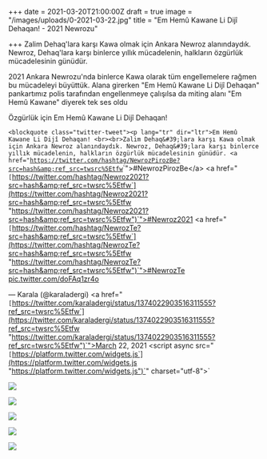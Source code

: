 +++
date = 2021-03-20T21:00:00Z
draft = true
image = "/images/uploads/0-2021-03-22.jpg"
title = "Em Hemû Kawane Li Dijî Dehaqan! - 2021 Newrozu"

+++
Zalim Dehaq'lara karşı Kawa olmak için Ankara Newroz alanındaydık. Newroz, Dehaq'lara karşı binlerce yıllık mücadelenin, halkların özgürlük mücadelesinin günüdür.

2021 Ankara Newrozu'nda binlerce Kawa olarak tüm engellemelere rağmen bu mücadeleyi büyüttük. Alana girerken "Em Hemû Kawane Li Dijî Dehaqan" pankartımız polis tarafından engellenmeye çalışılsa da miting alanı "Em Hemû Kawane" diyerek tek ses oldu

Özgürlük için Em Hemû Kawane Li Dijî Dehaqan!

`<blockquote class="twitter-tweet"><p lang="tr" dir="ltr">Em Hemû Kawane Li Dijî Dehaqan! <br><br>Zalim Dehaq&#39;lara karşı Kawa olmak için Ankara Newroz alanındaydık. Newroz, Dehaq&#39;lara karşı binlerce yıllık mücadelenin, halkların özgürlük mücadelesinin günüdür. <a href="`[`https://twitter.com/hashtag/NewrozPirozBe?src=hash&amp;ref_src=twsrc%5Etfw`](https://twitter.com/hashtag/NewrozPirozBe?src=hash&amp;ref_src=twsrc%5Etfw "https://twitter.com/hashtag/NewrozPirozBe?src=hash&amp;ref_src=twsrc%5Etfw")`">#NewrozPirozBe</a> <a href="`[`https://twitter.com/hashtag/Newroz2021?src=hash&amp;ref_src=twsrc%5Etfw`](https://twitter.com/hashtag/Newroz2021?src=hash&amp;ref_src=twsrc%5Etfw "https://twitter.com/hashtag/Newroz2021?src=hash&amp;ref_src=twsrc%5Etfw")`">#Newroz2021</a> <a href="`[`https://twitter.com/hashtag/NewrozTe?src=hash&amp;ref_src=twsrc%5Etfw`](https://twitter.com/hashtag/NewrozTe?src=hash&amp;ref_src=twsrc%5Etfw "https://twitter.com/hashtag/NewrozTe?src=hash&amp;ref_src=twsrc%5Etfw")`">#NewrozTe</a> <a href="https://t.co/doFAq1zr4o">pic.twitter.com/doFAq1zr4o</a></p>&mdash; Karala (@karaladergi) <a href="`[`https://twitter.com/karaladergi/status/1374022903516311555?ref_src=twsrc%5Etfw`](https://twitter.com/karaladergi/status/1374022903516311555?ref_src=twsrc%5Etfw "https://twitter.com/karaladergi/status/1374022903516311555?ref_src=twsrc%5Etfw")`">March 22, 2021</a></blockquote> <script async src="`[`https://platform.twitter.com/widgets.js`](https://platform.twitter.com/widgets.js "https://platform.twitter.com/widgets.js")`" charset="utf-8"></script>`

![](/images/uploads/2-2021-03-22.jpg)

![](/images/uploads/3-2021-03-22.jpg)

![](/images/uploads/4-2021-03-22.jpg)

![](/images/uploads/5-2021-03-22.jpg)

![](/images/uploads/6-2021-03-22.jpg)